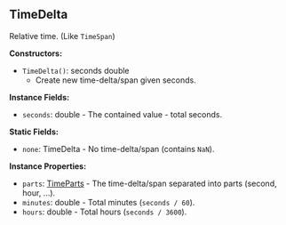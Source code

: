 ## TimeDelta

Relative time. (Like `TimeSpan`)


**Constructors:**
- `TimeDelta()`: seconds double
  - Create new time-delta/span given seconds.

**Instance Fields:**
- `seconds`: double - The contained value - total seconds.

**Static Fields:**
- `none`: TimeDelta - No time-delta/span (contains `NaN`).

**Instance Properties:**
- `parts`: [TimeParts](TimeParts.md) - The time-delta/span separated into parts (second, hour, ...).
- `minutes`: double - Total minutes (`seconds / 60`).
- `hours`: double - Total hours (`seconds / 3600`).
